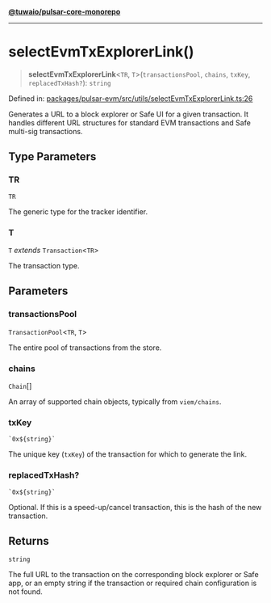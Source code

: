 [**@tuwaio/pulsar-core-monorepo**](../../../README.md)

***

# selectEvmTxExplorerLink()

> **selectEvmTxExplorerLink**\<`TR`, `T`\>(`transactionsPool`, `chains`, `txKey`, `replacedTxHash?`): `string`

Defined in: [packages/pulsar-evm/src/utils/selectEvmTxExplorerLink.ts:26](https://github.com/TuwaIO/pulsar-core/blob/6e853cdf24205aa65c8aaa854fb54ff9fbe3d2ad/packages/pulsar-evm/src/utils/selectEvmTxExplorerLink.ts#L26)

Generates a URL to a block explorer or Safe UI for a given transaction.
It handles different URL structures for standard EVM transactions and Safe multi-sig transactions.

## Type Parameters

### TR

`TR`

The generic type for the tracker identifier.

### T

`T` *extends* `Transaction`\<`TR`\>

The transaction type.

## Parameters

### transactionsPool

`TransactionPool`\<`TR`, `T`\>

The entire pool of transactions from the store.

### chains

`Chain`[]

An array of supported chain objects, typically from `viem/chains`.

### txKey

`` `0x${string}` ``

The unique key (`txKey`) of the transaction for which to generate the link.

### replacedTxHash?

`` `0x${string}` ``

Optional. If this is a speed-up/cancel transaction, this is the hash of the new transaction.

## Returns

`string`

The full URL to the transaction on the corresponding block explorer or Safe app,
or an empty string if the transaction or required chain configuration is not found.
